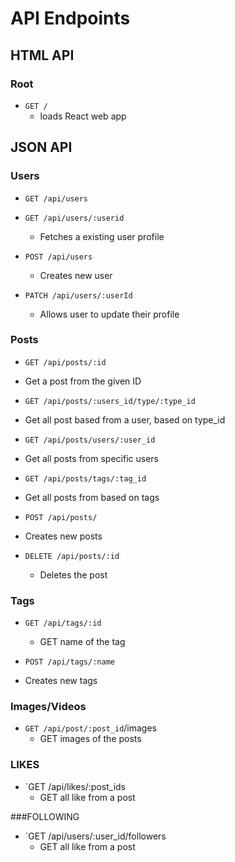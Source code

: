 # API Endpoints

## HTML API

### Root
* `GET /`
  * loads React web app

## JSON API

### Users
* `GET /api/users`

* `GET /api/users/:userid`
  * Fetches a existing user profile

* `POST /api/users`
  * Creates new user

* `PATCH /api/users/:userId`
  * Allows user to update their profile

### Posts

* `GET /api/posts/:id`
 * Get a post from the given ID

* `GET /api/posts/:users_id/type/:type_id`
 * Get all post based from a user, based on type_id
 
* `GET /api/posts/users/:user_id`
 * Get all posts from specific users
 
* `GET /api/posts/tags/:tag_id`
 * Get all posts from based on tags
 
* `POST /api/posts/`
 * Creates new posts
 
* `DELETE /api/posts/:id`
  * Deletes the post

### Tags
* `GET /api/tags/:id`
  * GET name of the tag
  
* `POST /api/tags/:name`
 * Creates new tags 
 

 ### Images/Videos
* `GET /api/post/:post_id`/images
  * GET images of the posts


### LIKES 
* `GET /api/likes/:post_ids
    * GET all like from a post

###FOLLOWING
* `GET /api/users/:user_id/followers
    * GET all like from a post

 
 
 
 
 